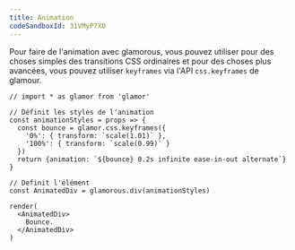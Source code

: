 ```yaml
---
title: Animation
codeSandboxId: 31VMyP7XO
---
```


Pour faire de l'animation avec glamorous, vous pouvez utiliser pour des choses simples
des transitions CSS ordinaires et pour des choses plus avancées, vous pouvez utiliser `keyframes`
via l'API `css.keyframes` de glamour.

```interactive
// import * as glamor from 'glamor'

// Définit les styles de l'animation
const animationStyles = props => {
  const bounce = glamor.css.keyframes({
    '0%': { transform: `scale(1.01)` },
    '100%': { transform: `scale(0.99)` }
  })
  return {animation: `${bounce} 0.2s infinite ease-in-out alternate`}
}

// Definit l'élément
const AnimatedDiv = glamorous.div(animationStyles)

render(
  <AnimatedDiv>
    Bounce.
  </AnimatedDiv>
)
```
